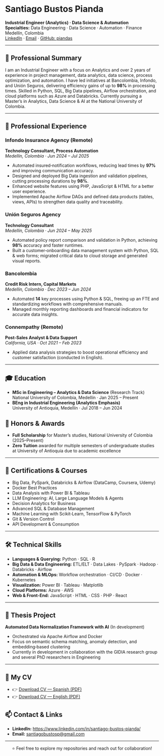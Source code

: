 # Santiago Bustos Pianda

**Industrial Engineer (Analytics) · Data Science & Automation**  
**Specialties:** Data Engineering · Data Science · Automation · Finance
Medellín, Colombia  
[LinkedIn](https://www.linkedin.com/in/santiago-bustos-pianda/) · [Email](mailto:santiagobustosp@gmail.com) · [GitHub: piandas](https://github.com/piandas)

---

## 🚀 Professional Summary

I am an Industrial Engineer with a focus on Analytics and over 2 years of experience in project management, data analytics, data science, process optimization, and automation. I have led initiatives at Bancolombia, Infondo, and Unión Seguros, delivering efficiency gains of up to **98%** in processing times. Skilled in Python, SQL, Big Data pipelines, Airflow orchestration, and cloud platforms such as Azure and Databricks. Currently pursuing a Master’s in Analytics, Data Science & AI at the National University of Colombia.

---

## 💼 Professional Experience

### Infondo Insurance Agency (Remote)  
**Technology Consultant, Process Automation**  
_Medellín, Colombia · Jun 2024 – Jul 2025_  
- Automated insured‑notification workflows, reducing lead times by **97%** and improving communication accuracy.  
- Designed and deployed Big Data ingestion and validation pipelines, cutting processing durations by **98%**.  
- Enhanced website features using PHP, JavaScript & HTML for a better user experience.  
- Implemented Apache Airflow DAGs and defined data products (tables, views, APIs) to strengthen data quality and traceability.

### Unión Seguros Agency  
**Technology Consultant**  
_Medellín, Colombia · Jun 2024 – May 2025_  
- Automated policy report comparison and validation in Python, achieving **98%** accuracy and faster runtimes.  
- Built a customer‑onboarding data management system with Python, SQL & web forms; migrated critical data to cloud storage and generated visual reports.

### Bancolombia  
**Credit Risk Intern, Capital Markets**  
_Medellín, Colombia · Dec 2023 – Jun 2024_  
- Automated **14** key processes using Python & SQL, freeing up an FTE and standardizing workflows with comprehensive manuals.  
- Managed monthly reporting dashboards and financial indicators for accurate data insights.

### Connempathy (Remote)  
**Post‑Sales Analyst & Data Support**  
_California, USA · Oct 2021 – Feb 2023_  
- Applied data analysis strategies to boost operational efficiency and customer satisfaction (conducted in English).

---

## 🎓 Education

- **MSc in Engineering – Analytics & Data Science** (Research Track)  
  National University of Colombia, Medellín · Jan 2025 – Present  
- **BEng in Industrial Engineering (Analytics Emphasis)**  
  University of Antioquia, Medellín · Jul 2018 – Jun 2024

## 🏅 Honors & Awards

- **Full Scholarship** for Master’s studies, National University of Colombia (2025–Present)
- **Zero Tuition** awarded for multiple semesters of undergraduate studies at University of Antioquia due to academic excellence  

---

## 📜 Certifications & Courses

- Big Data, PySpark, Databricks & Airflow (DataCamp, Coursera, Udemy)  
- Docker Best Practices  
- Data Analysis with Power BI & Tableau  
- LLM Engineering: AI, Large Language Models & Agents  
- Decision Analytics for Business  
- Advanced SQL & Database Management  
- Machine Learning with Scikit‑Learn, TensorFlow & PyTorch  
- Git & Version Control  
- API Development & Consumption  

---

## 🛠️ Technical Skills

- **Languages & Querying:** Python · SQL · R  
- **Big Data & Data Engineering:** ETL/ELT · Data Lakes · PySpark · Hadoop · Databricks · Airflow  
- **Automation & MLOps:** Workflow orchestration · CI/CD · Docker · Kubernetes  
- **Visualization:** Power BI · Tableau · Matplotlib  
- **Cloud Platforms:** Azure · AWS  
- **Web & Front‑End:** JavaScript · HTML · CSS · PHP · React  

---

## 📄 Thesis Project

**Automated Data Normalization Framework with AI** (In development)  
- Orchestrated via Apache Airflow and Docker  
- Focus on semantic schema matching, anomaly detection, and embedding‑based clustering  
- Currently in development in collaboration with the GIDIA research group and several PhD researchers in Engineering

---

## 📄 My CV

- 👉 [Download CV — Spanish (PDF)](./CV-SantiagoPianda-English.pdf)  
- 👉 [Download CV — English (PDF)](./CV-SantiagoPianda.pdf)


## 📫 Contact & Links

- **LinkedIn:** https://www.linkedin.com/in/santiago-bustos-pianda/  
- **Email:** santiagobustosp@gmail.com  

---

<p align="center">
  ⭐️ Feel free to explore my repositories and reach out for collaboration!  
</p>
